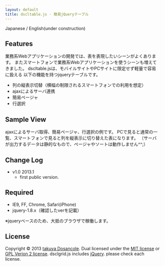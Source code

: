 ```yaml
---
layout: default
title: dscltable.js - 簡易jQueryテーブル
---
```


Japanese  / English(under construction)


Features
-----

業務系Webアプリケーションの開発では、表を表現したいシーンがよくあります。
またスマートフォンで業務系Webアプリケーションを使うシーンも増えてきました。
dscltable.jsは、モバイルサイトやPCサイトに限定せず軽量で容易に扱える
以下の機能を持つjqueryテーブルです。


*   列の縦表示切替（横幅の制限されるスマートフォンでの利用を想定）
*   ajaxによるサーバ連携
*   簡易ページャ
*   行選択


Sample View
-----
ajaxによるサーバ取得、簡易ページャ、行選択の例です。
PCで見ると通常の一覧、スマートフォンで見ると列を縦表示に切り替えた表になります。
（サーバが出力するデータは静的なもので、ページャやソートは動作しません^^;）

<script type="text/javascript">
		$(function(){
			var ua = navigator.userAgent.toLowerCase();
			var isSP = (ua.indexOf('iphone') > -1 || (ua.indexOf('android') > -1 && ua.indexOf('mobile') > -1));
		    $('#sampleview').dscltable({
		    	method: 'GET',
		        url: 'sampleview.json',
		        selectable : true,
				selectableRadio : true,
				selectableRadioTH : "",
				tableLoadingImage : 'stylesheets/indicator.gif',
		        tableClass : 'table',
		        pager: true,
       	        pagerLoadingImage : 'stylesheets/indicator.gif',
		        pagerClass : 'pager',
		        pagerPrevClass : "enabled",
		        pagerNextClass : "enabled",
		        pagerPrevDisableClass : "disabled",
		        pagerNextDisableClass : "disabled",
		        vertical : isSP,
		        verticalStart : 2,
				verticalLength : 4,
				verticalTH : "contents",
		        onReady : function(){
				    $('#sampleview').dscltableLoad();
		        },
		        model : [
		            {display: 'user name', tdClass:'user' },
		            {display: 'id', tdClass:'data' },
		            {display: 'address',    tdClass:'data' },
		            {display: 'age',    tdClass:'data' },
		            {display: 'comment',    tdClass:'data' }
		        ]
		    });
		});
</script>
<div id="sampleview"></div>


Change Log
-----

*  v1.0 2013.1
    *  first public version.

Required
-----

*  IE9, FF, Chrome, Safari(iPhone)
*  jquery-1.8.x（確認したverを記載）

※jqueryベースのため、大抵のブラウザで稼働します。


License
-----
Copyright &copy; 2013 [takuya Dosancole].
Dual licensed under the [MIT license][MIT] or [GPL Verion 2 license][GPL].
dsclgrid.js includes [jQuery]. please check each license.

[MIT]: http://www.opensource.org/licenses/mit-license.php
[GPL]: http://www.gnu.org/licenses/gpl.html
[jQuery]: http://jquery.org/
[takuya Dosancole]: https://github.com/dosancole
